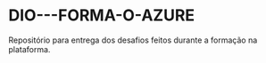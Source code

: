 # DIO---FORMA-O-AZURE
Repositório para entrega dos desafios feitos durante a formação na plataforma.
